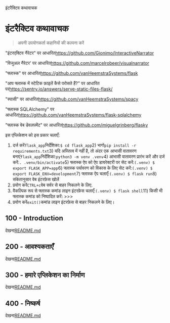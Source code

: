 इंटरैक्टिव कथावाचक

# इंटरैक्टिव कथावाचक

> अपनी उपयोगकर्ता कहानियों की कल्पना करें

"इंटरएक्टिव नैरेटर" पर आधारित<https://github.com/Gionimo/InteractiveNarrator>

"विजुअल नैरेटर' पर आधारित<https://github.com/marcelrobeer/visualnarrator>

"फ्लास्क" पर आधारित<https://github.com/vanHeemstraSystems/flask>

"आप फ्लास्क में स्टेटिक फ़ाइलें कैसे परोसते हैं?" पर आधारित पर<https://sentry.io/answers/serve-static-files-flask/>

"स्पासी" पर आधारित<https://github.com/vanHeemstraSystems/spacy>

"फ्लास्क SQLAlchemy" पर आधारित<https://github.com/vanHeemstraSystems/flask-sqlalchemy>

"फ्लास्क वेब डेवलपमेंट" पर आधारित<https://github.com/miguelgrinberg/flasky>

इस एप्लिकेशन को इस प्रकार चलाएँ:

1) दर्ज करें`flask_app`निर्देशिका:`$ cd flask_app`2) भागो`pip install -r requirements.txt`3) यदि अस्तित्व में नहीं है, तो अंदर एक आभासी वातावरण बनाएं`flask_app`निर्देशिका:`python3 -m venv .venv`4) आभासी वातावरण प्रारंभ करें और दर्ज करें:`. .venv/bin/activate`5) फ्लास्क ऐप को ऐप डायरेक्टरी पर सेट करें:`(.venv) $ export FLASK_APP=app`6) फ्लास्क पर्यावरण को विकास के लिए सेट करें:`(.venv) $ export FLASK_ENV=development`7) फ्लास्क ऐप चलाएँ:`(.venv) $ flask run`8) संकेतानुसार वेब इंटरफ़ेस खोलें
9) प्रयोग करें`CTRL+c`वेब सर्वर से बाहर निकलने के लिए.
10) वैकल्पिक रूप से फ्लास्क कमांड लाइन इंटरफ़ेस चलाएँ:`(.venv) $ flask shell`11) किसी भी फ्लास्क कमांड को निष्पादित करें: >>>
12) प्रयोग करें`exit()`कमांड लाइन इंटरफ़ेस से बाहर निकलने के लिए।

## 100 - Introduction

देखना[README.md](./100/README.md)

## 200 - आवश्यकताएँ

देखना[README.md](./200/README.md)

## 300 - हमारे एप्लिकेशन का निर्माण

देखना[README.md](./300/README.md)

## 400 - निष्कर्ष

देखना[README.md](./400/README.md)
